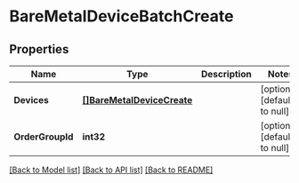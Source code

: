 # BareMetalDeviceBatchCreate

## Properties
Name | Type | Description | Notes
------------ | ------------- | ------------- | -------------
**Devices** | [**[]BareMetalDeviceCreate**](BareMetalDeviceCreate.md) |  | [optional] [default to null]
**OrderGroupId** | **int32** |  | [optional] [default to null]

[[Back to Model list]](../README.md#documentation-for-models) [[Back to API list]](../README.md#documentation-for-api-endpoints) [[Back to README]](../README.md)


